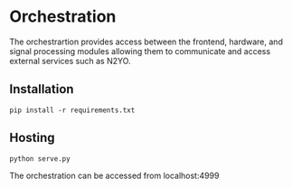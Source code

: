 # Orchestration

The orchestrartion provides access between the frontend, hardware, and signal processing modules allowing them to communicate and access external services such as N2YO.

## Installation

`pip install -r requirements.txt`

## Hosting

`python serve.py`

The orchestration can be accessed from localhost:4999